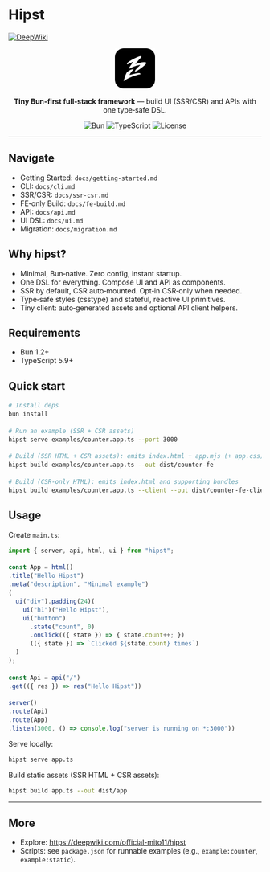 # Hipst

[![DeepWiki](https://img.shields.io/badge/DeepWiki-Explore-blue)](https://deepwiki.com/official-mito11/hipst)

<p align="center">
  <img src="assets/icon.svg" alt="hipst logo" width="80" height="80" />
</p>

<p align="center">
  <b>Tiny Bun‑first full‑stack framework</b> — build UI (SSR/CSR) and APIs with one type‑safe DSL.
</p>

<p align="center">
  <img alt="Bun" src="https://img.shields.io/badge/Bun-1.2%2B-black?logo=bun&logoColor=white" />
  <img alt="TypeScript" src="https://img.shields.io/badge/TypeScript-5.9%2B-3178C6?logo=typescript&logoColor=white" />
  <img alt="License" src="https://img.shields.io/badge/License-MIT-green" />
</p>

---

## Navigate
- Getting Started: `docs/getting-started.md`
- CLI: `docs/cli.md`
- SSR/CSR: `docs/ssr-csr.md`
- FE‑only Build: `docs/fe-build.md`
- API: `docs/api.md`
- UI DSL: `docs/ui.md`
- Migration: `docs/migration.md`

## Why hipst?
- Minimal, Bun‑native. Zero config, instant startup.
- One DSL for everything. Compose UI and API as components.
- SSR by default, CSR auto‑mounted. Opt‑in CSR‑only when needed.
- Type‑safe styles (csstype) and stateful, reactive UI primitives.
- Tiny client: auto‑generated assets and optional API client helpers.

## Requirements
- Bun 1.2+
- TypeScript 5.9+

## Quick start
```bash
# Install deps
bun install

# Run an example (SSR + CSR assets)
hipst serve examples/counter.app.ts --port 3000

# Build (SSR HTML + CSR assets): emits index.html + app.mjs (+ app.css) and supporting bundles
hipst build examples/counter.app.ts --out dist/counter-fe

# Build (CSR-only HTML): emits index.html and supporting bundles
hipst build examples/counter.app.ts --client --out dist/counter-fe-client
```

## Usage

Create `main.ts`:

```ts
import { server, api, html, ui } from "hipst";

const App = html()
.title("Hello Hipst")
.meta("description", "Minimal example")
(
  ui("div").padding(24)(
    ui("h1")("Hello Hipst"),
    ui("button")
      .state("count", 0)
      .onClick(({ state }) => { state.count++; })
      (({ state }) => `Clicked ${state.count} times`)
  )
);

const Api = api("/")
.get(({ res }) => res("Hello Hipst"))

server()
.route(Api)
.route(App)
.listen(3000, () => console.log("server is running on *:3000"))
```

Serve locally:

```bash
hipst serve app.ts
```

Build static assets (SSR HTML + CSR assets):

```bash
hipst build app.ts --out dist/app
```

---

## More
- Explore: https://deepwiki.com/official-mito11/hipst
- Scripts: see `package.json` for runnable examples (e.g., `example:counter`, `example:static`).
